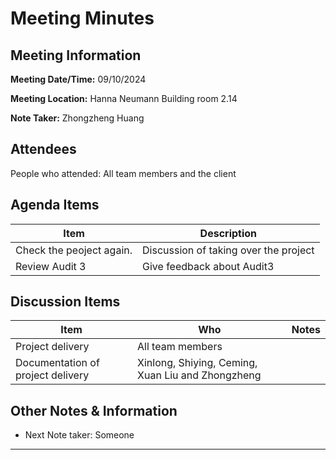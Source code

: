 # Meeting Minutes

## Meeting Information

**Meeting Date/Time:** 09/10/2024

**Meeting Location:** Hanna Neumann Building room 2.14

**Note Taker:** Zhongzheng Huang

## Attendees

People who attended: All team members and the client

## Agenda Items

| Item                                        | Description                          |
| ------------------------------------------- | ------------------------------------ |
| Check the peoject again.| Discussion of taking over the project |
| Review Audit 3 | Give feedback about Audit3 |

## Discussion Items

| Item                                     | Who     | Notes |
| ---------------------------------------- | ------- | ----- |
|Project delivery| All team members| |
|Documentation of project delivery | Xinlong, Shiying, Ceming, Xuan Liu and Zhongzheng| |
## Other Notes & Information

- Next Note taker: Someone

---
